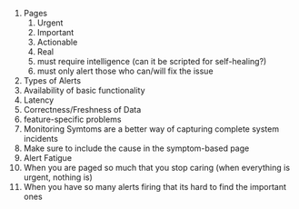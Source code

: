 1. Pages
   1. Urgent
   2. Important
   3. Actionable
   4. Real
   5. must require intelligence (can it be scripted for self-healing?)
   6. must only alert those who can/will fix the issue
2. Types of Alerts
  1. Availability of basic functionality
  2. Latency
  3. Correctness/Freshness of Data
  4. feature-specific problems
3. Monitoring Symtoms are a better way of capturing complete system incidents
  1. Make sure to include the cause in the symptom-based page
4. Alert Fatigue
  1. When you are paged so much that you stop caring (when everything is urgent, nothing is)
  2. When you have so many alerts firing that its hard to find the important ones
  
